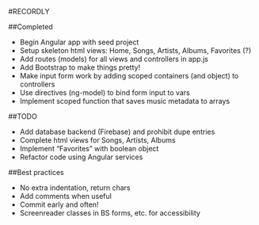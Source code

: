 #RECORDLY

##Completed
- Begin Angular app with seed project
- Setup skeleton html views: Home, Songs, Artists, Albums, Favorites (?)
- Add routes (models) for all views and controllers in app.js
- Add Bootstrap to make things pretty!
- Make input form work by adding scoped containers (and object) to controllers
- Use directives (ng-model) to bind form input to vars
- Implement scoped function that saves music metadata to arrays

##TODO
- Add database backend (Firebase) and prohibit dupe entries
- Complete html views for Songs, Artists, Albums
- Implement “Favorites” with boolean object
- Refactor code using Angular services

##Best practices
- No extra indentation, return chars
- Add comments when useful
- Commit early and often!
- Screenreader classes in BS forms, etc. for accessibility
